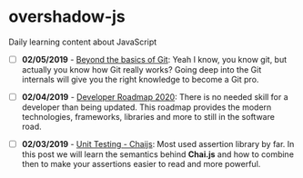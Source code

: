 # overshadow-js
Daily learning content about JavaScript

- [ ] **02/05/2019** - [Beyond the basics of Git](https://medium.com/@shalithasuranga/how-does-git-work-internally-7c36dcb1f2cf): Yeah I know, you know git, but actually you know how Git really works? Going deep into the Git internals will give you the right knowledge to become a Git pro. 

- [ ] **02/04/2019** - [Developer Roadmap 2020](https://github.com/kamranahmedse/developer-roadmap): There is no needed skill for a developer than being updated. This roadmap provides the modern technologies, frameworks, libraries and more to still in the software road. 

- [ ] **02/03/2019** - [Unit Testing - Chaijs](https://medium.com/building-ibotta/understanding-chai-js-language-mechanics-cc28e4c9604b): Most used assertion library by far. In this post we will learn the semantics behind **Chai.js** and how to combine then to make your assertions easier to read and more powerful. 


